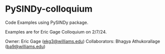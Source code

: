 # PySINDy-colloquium
Code Examples using PySINDy package.

Examples are for Eric Gage Colloquium on 2/7/24.

Owner: Eric Gage (ekg3@williams.edu)
Collaborators: Bhagya Athukorallage (ba9@williams.edu)
